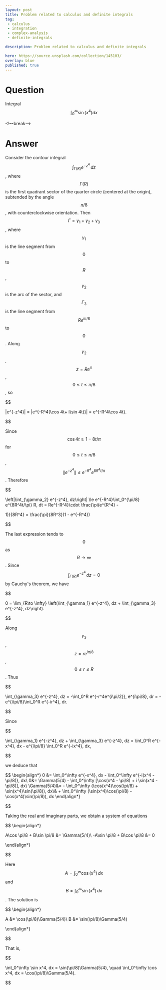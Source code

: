 ```yaml
---
layout: post
title: Problem related to calculus and definite integrals
tag:
 - calculus
 - integration
 - complex-analysis
 - definite-integrals

description: Problem related to calculus and definite integrals

hero: https://source.unsplash.com/collection/145103/
overlay: blue 
published: true
---
```


# Question 

Integral $$\int_0^\infty\sin{(x^4)} dx$$

<!–-break-–>



# Answer 


Consider the contour integral $$\int_{\Gamma(R)} e^{-z^4}\, dz$$, where $$\Gamma(R)$$ is the first quadrant sector of the quarter circle (centered at the origin), subtended by the angle $$\pi/8$$, with counterclockwise orientation. Then $$\Gamma = \gamma_1 + \gamma_2 + \gamma_3$$, where $$\gamma_1$$ is the line segment from $$0$$ to $$R$$, $$\gamma_2$$ is the arc of the sector, and $$\Gamma_3$$ is the line segment from $$Re^{i\pi/8}$$ to $$0$$. Along $$\gamma_2$$, $$z = Re^{it}$$, $$0 \le t \le \pi/8$$, so 


$$

\|e^{-z^4}\| = \|e^{-R^4(\cos 4t+ i\sin 4t)}\| = e^{-R^4\cos 4t}.

$$


Since $$\cos 4t \ge 1 - 8t/\pi$$ for $$0 \le t \le \pi/8$$, $$\|e^{-z^4}\| \le e^{-R^4}e^{8R^4t/\pi}$$. Therefore


$$

\left\|\int_{\gamma_2} e^{-z^4}\, dz\right\| \le e^{-R^4}\int_0^{\pi/8} e^{8R^4t/\pi} R\, dt = Re^{-R^4}\cdot \frac{\pi(e^{R^4} -

1)}{8R^4} = \frac{\pi}{8R^3}(1 - e^{-R^4})

$$


The last expression tends to $$0$$ as $$R\to \infty$$. Since $$\int_{\Gamma(R)} e^{-z^4}\, dz = 0$$ by Cauchy's theorem, we have


$$

0 = \lim_{R\to \infty} \left(\int_{\gamma_1} e^{-z^4}\, dz + \int_{\gamma_3} e^{-z^4}\, dz\right).

$$

 
Along $$\gamma_3$$, $$z = re^{i\pi/8}$$, $$0 \le r \le R$$. Thus


$$

\int_{\gamma_3} e^{-z^4}\, dz = -\int_0^R e^{-r^4e^{i\pi/2}}\, e^{i\pi/8}\, dr = -e^{i\pi/8}\int_0^R e^{-ir^4}\, dr.

$$


Since 


$$

\int_{\gamma_1} e^{-z^4}\, dz + \int_{\gamma_3} e^{-z^4}\, dz = \int_0^R e^{-x^4}\, dx - e^{i\pi/8} \int_0^R e^{-ix^4}\, dx,

$$


we deduce that 



$$
\begin{align*}
0 &= \int_0^\infty e^{-x^4}\, dx - \int_0^\infty e^{-i(x^4 - \pi/8)}\, dx\\
0&= \Gamma(5/4) - \int_0^\infty [\cos(x^4 - \pi/8) + i \sin(x^4 - \pi/8)]\, dx\\
\Gamma(5/4)&= - \int_0^\infty (\cos(x^4)\cos(\pi/8) + \sin(x^4)\sin(\pi/8))\, dx\\& + \int_0^\infty (\sin(x^4)\cos(\pi/8) - \cos(x^4)\sin(\pi/8))\, dx
\end{align*}


$$

Taking the real and imaginary parts, we obtain a system of equations



$$
\begin{align*}

A\cos \pi/8 + B\sin \pi/8 &= \Gamma(5/4)\\
-A\sin \pi/8 + B\cos \pi/8 &= 0

\end{align*}


$$

Here $$A = \int_0^\infty \cos(x^4)\, dx$$ and $$B = \int_0^\infty \sin(x^4)\, dx$$. The solution is 



$$
\begin{align*}

A &= \cos(\pi/8)\Gamma(5/4)\\
B &= \sin(\pi/8)\Gamma(5/4)

\end{align*}


$$

That is,


$$

\int_0^\infty \sin x^4\, dx = \sin(\pi/8)\Gamma(5/4), \quad \int_0^\infty \cos x^4\, dx = \cos(\pi/8)\Gamma(5/4).

$$




